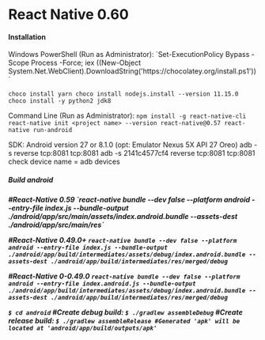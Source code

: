 <h1>React Native 0.60</h1>

<h4>Installation</h4>
Windows PowerShell (Run as Administrator):
`Set-ExecutionPolicy Bypass -Scope Process -Force; iex ((New-Object System.Net.WebClient).DownloadString('https://chocolatey.org/install.ps1'))`

`choco install yarn
choco install nodejs.install --version 11.15.0
choco install -y python2 jdk8`

Command Line (Run as Administrator):
`npm install -g react-native-cli
react-native init <project name> --version react-native@0.57
react-native run-android`

SDK:
Android version 27 or 8.1.0 (opt: Emulator Nexus 5X API 27 Oreo)
adb -s <device name> reverse tcp:8081 tcp:8081
adb -s 2141c4577cf4 reverse tcp:8081 tcp:8081
check device name = adb devices

<h5>Build android<h5>
#React-Native 0.59
`react-native bundle --dev false --platform android --entry-file index.js --bundle-output ./android/app/src/main/assets/index.android.bundle --assets-dest ./android/app/src/main/res`

#React-Native 0.49.0+
`react-native bundle --dev false --platform android --entry-file index.js --bundle-output ./android/app/build/intermediates/assets/debug/index.android.bundle --assets-dest ./android/app/build/intermediates/res/merged/debug`

#React-Native 0-0.49.0
`react-native bundle --dev false --platform android --entry-file index.android.js --bundle-output ./android/app/build/intermediates/assets/debug/index.android.bundle --assets-dest ./android/app/build/intermediates/res/merged/debug`

`$ cd android`
#Create debug build:
`$ ./gradlew assembleDebug`
#Create release build:
`$ ./gradlew assembleRelease #Generated 'apk' will be located at 'android/app/build/outputs/apk'`